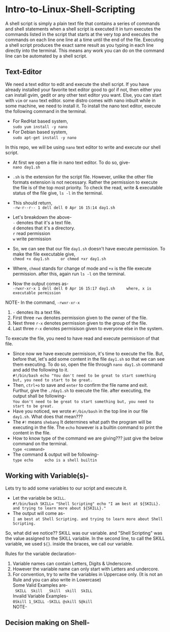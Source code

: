 # Intro-to-Linux-Shell-Scripting  
A shell script is simply a plain text file that contains a series of commands and shell statements when a shell script is executed it in turn executes the commands listed in the script that starts at the very top and executes the commands on each line one line at a time until the end of the file. Executing a shell script produces the exact same result as you typing in each line directly into the terminal. This means any work you can do on the command line can be automated by a shell script.    
## Text-Editor   
We need a text editor to edit and execute the shell script. If you have already installed your favorite text editor good to go! if not, then either you can install gvim, gedit or any other text editor you want. Else, you can start with `vim` or `nano` text editor. some distro comes with nano inbuilt while in some machine, we need to install it.
To install the nano text editor, execute the following command in the terminal.    

- For RedHat based system,    
`sudo yum install -y nano`     
- For Debian based system,     
`sudo apt-get install -y nano`       

In this repo, we will be using `nano` text editor to write and execute our shell script.   
- At first we open a file in nano text editor. To do so, give-   
`nano day1.sh`   
- `.sh` is the extension for the script file. However, unlike the other file formats extension is not necessary. Rather the permission to execute the file is of the top most priority. To check the read, write & executable status of the file give, `ls -l` in the terminal.   
- This should return,   
`-rw-r--r-- 1 dell dell 0 Apr 16 15:14 day1.sh`    
- Let's breakdown the above-     
`-` denotes that it's a text file.       
`d`  denotes that it's a directory.    
`r` read permission    
`w` write permission      
   
- So, we can see that our file `day1.sh` doesn't have execute permission. To make the file executable give,     
`chmod +x day1.sh    
or
chmod +xr day1.sh`      
- Where, `chmod` stands for change of mode and `+x` is the file execute permission. after this, again run `ls -l` on the terminal.   
- Now the output comes as-   
`-rwxr-xr-x 1 dell dell 0 Apr 16 15:17 day1.sh    
where, x is executable permission`     

NOTE- In the command, `-rwxr-xr-x`   
1. `-` denotes its a text file.       
2. First three `rwx` denotes permission given to the owner of the file.      
3. Next three `r-x` denotes permission given to the group of the file.        
4. Last three `r-x` denotes permisison given to everyone else in the system.
      
To execute the file, you need to have read and execute permisison of that file.         
- Since now we have execute permisison, it's time to execute the file. But, before that, let's add some content in the file `day1.sh` so that we can see them executing. To do so, open the file through `nano day1.sh` command and add the following to it.          
`#!/bin/bash
echo "You don't need to be great to start something but, you need to start to be great.`             
- Then, `ctrl+o` to save and `enter` to confirm the file name and exit. Furthur, give the `./day1.sh` to execute the file. after executing, the output shall be following-          
`You don't need to be great to start something but, you need to start to be great.`                  
- Have you noticed, we wrote `#!/bin/bash` in the top line in our file `day1.sh`. What does that mean???             
- The `#!` means `shebang` It determines what path the program will be executing in the file. The `echo` however is a builtin command to print the content in the file.                                
- How to know type of the command we are giving??? just give the below command on the terminal.               
`type <command>`                           
- The command & output will be following-            
`type echo    
echo is a shell builtin`       

## Working with Variable(s)-                                   
Lets try to add some variables to our script and execute it.                       
- Let the variable be `SKILL`.                             
`#!/bin/bash
SKILL= "Shell Scripting"
echo "I am best at ${SKILL}. and trying to learn more about ${SKILL}."`                        
- The output will come as-                              
`I am best at Shell Scripting. and trying to learn more about Shell Scripting.`                

So, what did we notice?? SKILL was our variable. and "Shell Scripting" was the value assigned to the SKILL variable. In the second line, to call the SKILL variable, we used `${}`. inside the braces, we call our variable.                  

Rules for the variable declaration-                            
1. Variable names can contain Letters, Digits & Underscore.                      
2. However the variable name can only start with Letters and undercore.                          
3. For convention, try to write the variables in Uppercase only. (It is not an Rule and you can also write in Lowercase)                             
Some Valid Examples are-                      
` SKILL  Skill  _Skill  skill  SkILL`                  
Invalid Variable Examples-                      
`0Skill 1_SKILL -SKILL @skill S@kill`                   
NOTE-

## Decision making on Shell-   














